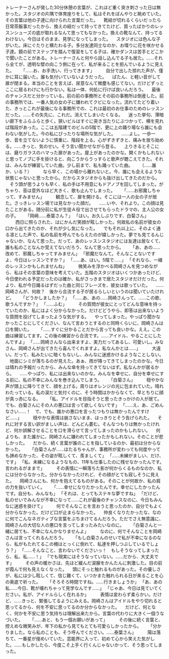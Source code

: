   トレーナーさんが発した30分休憩の言葉が、これほど重く突き刺さった日は無かった。スタジオの片隅で体育座りをして、私はそれをぼんやりと眺めていた。その言葉は他の子達に向けられた言葉だった。
　靴紐が切れるくらいだったら日常茶飯事だったから、換えの紐だって持ってきてたけど、買ったばかりのレッスンシューズの底が取れるなんて思ってもなかった。換えの靴なんて、持ってるわけない。今日はそのまま、見学になってしまった。
　スタジオには色んな子がいた。床にぐたりと横たわる子。多分友達同士なのか、お喋りに花を咲かせる子達。鏡の前でステップを踏んで復習をしてる子は、確かダンスは苦手とどこかで聞いたことがある。トレーナーさんと何やら話し込んでる子も居た。……それら全てが、透明な壁の向こう側に在って、私が来ることを拒んでいるように見えた。
　
「……お、お手洗い、行ってきます」
　
　自分で出した掠れた声が、僅かに耳に届いた。誰も気付いていないようだった。
　ぱたん、と軽い音がして扉が閉まる。本当のことを言えば、尿意なんて微塵も感じてない。だけどずっとここに居るわけにも行かない。私は一体、何処に行けば良いんだろう。
　最後のチャンスだと分かっている。前の前の事務所とその前の事務所は倒産した。前の事務所では、一番人気の女の子に嫌われてクビになった。流れてたどり着いた、きっとこれが最後になる事務所での、これは最初のお仕事のためのレッスンだった。……その矢先に、これだ。消えてしまいたくなる。
　迷った挙句、薄暗い廊下をふらふらと歩く。狭いビルはすぐに突き当たりにぶつかって、横を見れば階段があった。ここは五階建てのビルの5階で、更に上の踊り場なら誰にも会わない気がした。今の私にぴったりな場所な気がした。
　……よし。一歩一歩、音を立てないように慎重に、階段を上る。心がずきずきと、痛みを放ち始める。……きっと、気のせい。そう言い聞かせながら登る。
　上りきるとそこには、磨りガラスのハマった扉があった。屋上があったのかな。開くかもしれないと思ってノブに手を掛けると、向こうからうっすらと歌声が聴こえてきた。それは、みんなが練習していた曲。少し前まで、私も踊っていた曲。
　
（……誰か、いる？）
　
　なら早く、この場から離れないと。今、誰にも会えるような状態じゃないと思ったから。だからスタジオからも抜け出してきたのだから。
　そう頭が思うよりも早く、私の手は不用意にもドアノブを回してしまった。がちゃり、音は意外なほど大きく、歌も止んでしまった。
　
「……お邪魔しちゃって、すみません」
　
　観念して、扉を開ける。そこには一人の女の子が居た。さっきレッスン場では見なかった顔だ。
　……いや、それより。この顔は見たことがある。随分前に私が生徒Ａ役で出させてもらったドラマの、主人公の女の子。
　
「岡崎……泰葉さん？」
「はい。お久しぶりです、白菊さん」
　
　西日に照らされた、はにかんだ笑顔が眩しかった。何故私の名前が彼女の口から出てきたのか、それが少し気になった。
　でもそれ以上に、そのよく通る凛とした声で、私の名前を呼んでもらえたのが嬉しかった。夢でも見てるんじゃないか、なんて思った。だって、あのレッスンスタジオには友達は居なくて、誰も私のことなんか覚えてないだろう、なんて思ったから。
　
「あ、あの……改めて、邪魔しちゃってすみません」
「邪魔だなんて。そんなことないですよ、今日はレッスンですか？」
「……あ、はい。5階で……」
「それなら、一緒のレッスンかもしれませんね」
　
　微笑みを浮かべる岡崎さんを見つめながら、私はその言葉の意味を考えていた。五階のスタジオはいくつかあったけど、今日使われる予定だったのは確か、私がさっきまで居たスタジオだけだった。何より、私が今日踊るはずだった曲と同じフレーズを、彼女は歌っていた。
　……岡崎さんが、何故？　後から合流する子が居るらしいというのは聞いていたけれど。
　
「どうかしましたか？」
「……あ、あの……岡崎さんって、……この歌、歌うんですか？」
「……ふむ」
　
　その質問が彼女にとってどんな意味を持っていたのか、私にはよく分からなかった。だけどどうやら、即答は出来ないような質問を投げてしまったような気がする。
　やってしまった。やっぱり聞かなかったことにしてください、なんて言おうとするのと同時くらいに、岡崎さんは口を開いた。
　
「……すぐに分かることだから言っても良いかな。ええ。この曲は練習してます。この後の練習から合流です。……アイドル、やることにしたんですよ」
「……岡崎さんなら出来ますよ、実力だってあるし、可愛いし。みなさん、岡崎さんが出てきたら喜んでくれますよ。私なんかとは……」
　
　大違い。だって、私みたいに暗くもないし、みんなに迷惑かけるようなことしない。
　地面にシミが落ちるのが見えた。あぁ、雨が降ってきてしまったのかな。今日は晴れの予報だったから、みんな傘を持ってきてないはず。私なんかが居るから。
　……やっぱり、私には出来ないのかな。みんなを幸せに、自分を幸せにする前に、私の不幸にみんなを巻き込んでしまう。
　
「白菊さん」
　
　穏やかな声が頭上に降りてきて、顔を上げる。周りはオレンジの光に包まれていた。晴れわたっている。私の涙だと気付くのに、そう時間はかからなくて、早とちりに顔が真っ赤になる。
　
「私、アイドルを目指そうと思ったきっかけの人が居て。でも、白菊さんにその人の悪口は言って欲しくないです」
「……え、あ、ごめんなさい……！　で、でも、誰かの悪口を言ったつもりは無かったんですけど……」
　
　穏やかな表情は崩さないまま、はっきりとそう告げられた。
　それに対する言い訳がましい声は、どんどん萎む。そんなつもりは無かったけれど、何か誤解させることを口を滑らせて言ってしまったのかもしれない。
　何よりも、また誰かに、岡崎さんに嫌われてしまったかもしれない。そのことが悲しかった。
　だから、続く言葉が誰のことを指しているのか、最初は分からなかった。
　
「白菊さんが……ほたるちゃんが、事務所が変わっても何度やっても諦めなかった、その姿が眩しくて、羨ましくて」
「……未練がましい、だけ、です」
「私、未練になるようなもの、11年も仕事したのに残せなかったんです。言われるがままで」
　
　その表情に一瞬落ちた影が何からくるものなのか、私には分からなかった。分からなかったけれど、その顔がとても寂しそうに見えた。
　岡崎さんにも、何かを抱えてるものがある。そのことが何故か、私の肩の力を抜いていく。
　
「……幸せになりたかったんです。幸せにしたかったんです。自分も、みんなも」
「それは、とってもステキな夢ですね」
「だけど、私のせいでみんなが不幸になって……これが最後のチャンスなのに、今日もみんなに迷惑を掛けて」
　
　何でそんなことを言おうと思ったのか、自分でもよく分からなかった。だけど口が止まらなかった。
　仲良くなりたかったな、なのに何でこんなネガティブな言葉をぶちまけてるんだろう。ただでさえ無意識に、岡崎さんの大切な人の悪口を言ってしまったみたいなのに。
　
「白菊さんと一緒に居ても、不幸になんかなりませんよ」
　
　なのに、何でそんなことを岡崎さんは言ってくれるんだろう。
　
「もし白菊さんのせいで私が不幸になるのなら、私がもたれてるこの柵はとっくに倒れて、私達を押しつぶしているでしょう？」
「……そんなこと、言わないでくださいっ！　もしそうなってしまったら、私、私……！」
「でも現実にはそうなっていない。……だから、大丈夫です」
　
　その声の暖かさは、先ほど緩んだ涙腺をかんたんに刺激した。目の前が霞んで何も見えなくなった。
　頭にそっと触れるものがあった。その優しさが、私には少し眩しくて、信じ難くて、いつかまた触れられる日が来ることを心の奥底で祈った。
　
「そろそろ時間ですね。……行きましょうか」
「あ、あの私……今日、靴が壊れちゃって見学なんです……」
「じゃあ、今日は見ていてください。私が、アイドルらしく在れるか」
　
　表情は変わらず柔らかい。だけど、……きっと、緊張してるようにみえる。岡崎さんはアイドルをやり切れると思ってるから、何を不安に思ってるのか分からなかった。
　だけど、何となく、何かを不安に思う気持ちは理解出来たから。言葉の代わりに大きく一個うなづいた。
　
「……あと、もう一個お願いがあって」
　
　その後に続く言葉と、控えめな微笑みが、年下の私から見てもとても可愛らしかったから。
　
「分かりました。なら私のことも、そう呼んでください。……泰葉さん」
　
　陽は落ちて、一番星が煌めいていた。芸能界に入って、初めて心から笑えた気がした。……もしかしたら、今度こそ上手く行くんじゃないかって、そう思ってしまった。
